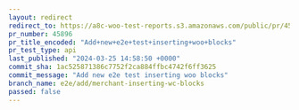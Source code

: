 ```yaml
---
layout: redirect
redirect_to: https://a8c-woo-test-reports.s3.amazonaws.com/public/pr/45896/api/index.html
pr_number: 45896
pr_title_encoded: "Add+new+e2e+test+inserting+woo+blocks"
pr_test_type: api
last_published: "2024-03-25 14:58:50 +0000"
commit_sha: 1ac525871386c7752f2ca884ffbc4742f6ff3625
commit_message: "Add new e2e test inserting woo blocks"
branch_name: e2e/add/merchant-inserting-wc-blocks
passed: false
---
```

